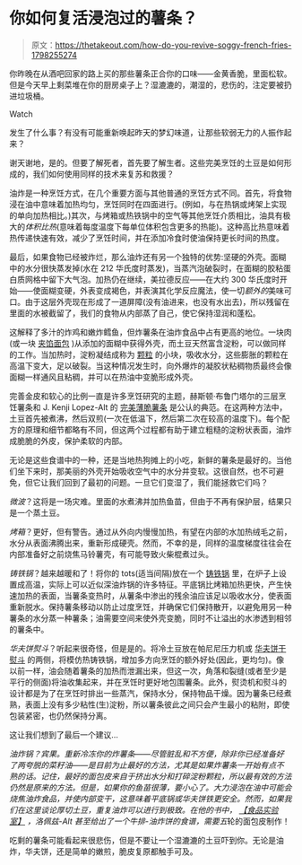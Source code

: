 # 你如何复活浸泡过的薯条？

> 原文：<https://thetakeout.com/how-do-you-revive-soggy-french-fries-1798255274>

你昨晚在从酒吧回家的路上买的那些薯条正合你的口味——金黄香脆，里面松软。但是今天早上剩菜堆在你的厨房桌子上？湿漉漉的，潮湿的，悲伤的，注定要被扔进垃圾桶。

Watch

发生了什么事？有没有可能重新唤起昨天的梦幻味道，让那些软弱无力的人振作起来？

谢天谢地，是的。但要了解死者，首先要了解生者。这些完美烹饪的土豆是如何形成的，我们如何使用同样的技术来复苏和救援？

油炸是一种烹饪方式，在几个重要方面与其他普通的烹饪方式不同。首先，将食物浸在油中意味着加热均匀，烹饪同时在四面进行。(例如，与在热锅或烤架上实现的单向加热相比。)其次，与烤箱或热铁锅中的空气等其他烹饪介质相比，油具有极大的*体积比热*(意味着每度温度下每单位体积包含更多的热能)。这种高比热意味着热传递快速有效，减少了烹饪时间，并在添加冷食时使油保持更长时间的热度。

最后，如果食物已经被炸烂，那么油炸还有另一个独特的优势:坚硬的外壳。面糊中的水分很快蒸发掉(水在 212 华氏度时蒸发)，当蒸汽泡破裂时，在面糊的胶粘蛋白质网格中留下大气泡。加热仍在继续，美拉德反应——在大约 300 华氏度时开始——使面糊变硬，外表变成褐色，并表演其化学反应魔法，使一切*额外的*美味可口。由于这层外壳现在形成了一道屏障(没有油进来，也没有水出去)，所以残留在里面的水被截留了，我们的食物从内部蒸了自己，使它保持湿润和蓬松。

这解释了多汁的炸鸡和嫩炸鳕鱼，但炸薯条在油炸食品中占有更高的地位。一块肉(或一块 [夹馅面包](https://www.youtube.com/watch?v=NFgctTZ2XII) )从添加的面糊中获得外壳，而土豆天然富含淀粉，可以做同样的工作。当加热时，淀粉凝结成称为 [颗粒](http://www.thekitchn.com/food-science-how-starch-thicke-83665) 的小块，吸收水分，这些膨胀的颗粒在高温下变大，足以破裂。当这种情况发生时，向外爆炸的凝胶状粘稠物质最终会像面糊一样通风且粘稠，并可以在热油中变脆形成外壳。

完善金皮和软心的比例一直是许多烹饪研究的主题，赫斯顿·布鲁门塔尔的三层烹饪薯条和 J. Kenji Lopez-Alt 的 [完美薄脆薯条](http://aht.seriouseats.com/archives/2010/05/the-burger-lab-how-to-make-perfect-mcdonalds-style-french-fries.html) 是公认的典范。在这两种方法中，土豆首先被煮沸，然后双煎(一次在低温下，然后第二次在较高的温度下)。每个配方的原理和细节都略有不同，但这两个过程都有助于建立粗糙的淀粉状表面，油炸成脆脆的外皮，保护柔软的内部。

无论是这些食谱中的一种，还是当地热狗摊上的小吃，新鲜的薯条是最好的。当他们坐下来时，那美丽的外壳开始吸收空气中的水分并变软。这很自然，也不可避免，但它让我们回到了最初的问题。一旦它们变湿了，我们能拯救它们吗？

*微波*？这将是一场灾难。里面的水煮沸并加热鱼苗，但由于不再有保护层，结果只是一个蒸土豆。

*烤箱*？更好，但有警告。通过从外向内慢慢加热，有望在内部的水加热绒毛之前，水分从表面沸腾出来，重新形成硬壳。然而，不幸的是，同样的温度梯度往往会在内部准备好之前烧焦马铃薯壳，有可能导致火柴棍煮过头。

*铸铁锅*？越来越暖和了！将你的 tots(适当间隔)放在一个 [铸铁锅](https://www.yahoo.com/news/the-hands-down-best-way-c1431985623719.html) 里，在炉子上设置成高温，实际上可以近似深油炸锅的许多特征。平底锅比烤箱加热更快，产生快速加热的表面，当薯条变热时，从薯条中渗出的残余油应该足以吸收水分，使表面重新脱水。保持薯条移动以防止过度烹饪，并确保它们保持散开，以避免用另一种薯条的水分蒸一种薯条；油需要空间来使外壳变脆，同时不让溢出的水渗透到相邻的薯条中。

*华夫饼熨斗*？听起来很奇怪，但是是的。将冷土豆放在帕尼尼压力机或 [华夫饼干熨斗](http://www.seriouseats.com/recipes/2014/03/french-fry-waffles.html%20http://food-hacks.wonderhowto.com/how-to/secrets-giving-day-old-french-fries-delicious-second-life-0154561/) 的两侧，将模仿热铸铁锅，增加多方向烹饪的额外好处(因此，更均匀)。像以前一样，油会随着薯条的加热而泄漏出来，但这一次，角落和裂缝(或者至少是平行的侧面)将油收集起来，并在烹饪时更好地包围薯条。此外，熨烫机和熨斗的设计都是为了在烹饪时排出一些蒸汽，保持水分，保持物品干燥。因为薯条已经煮熟，表面上没有多少粘性(生)淀粉，所以薯条彼此之间只会产生最小的粘附，即使包装紧密，也仍然保持分离。

这让我们想到了最后一个建议…

*油炸锅？*宾果。重新冷冻你的炸薯条——尽管脏乱和不方便，除非你已经准备好了两夸脱的菜籽油——是目前为止最好的方法，尤其是如果炸薯条一开始有点不熟的话。记住，最好的面包皮来自于挤出水分和打碎淀粉颗粒，所以最有效的方法仍然是原来的方法。但是，如果你的鱼苗很薄，要小心了。大力浸泡在油中可能会烧焦油炸食品，并使内部变干，这意味着平底锅或华夫饼铁更安全。然而，如果我们在这里谈论厚切土豆，重复油炸可以进行到极致。在他的书中， [*【食品实验室】*](http://amzn.to/2h30ENu) ，洛佩兹-Alt 甚至给出了一个牛排-油炸饼的食谱，需要*五*轮的面包皮制作！

吃剩的薯条可能看起来很悲伤，但是不要让一个湿漉漉的土豆吓到你。无论是油炸，华夫饼，还是简单的嫩煎，脆皮复原都触手可及。